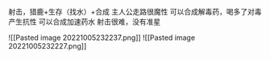射击，猎鹿+生存（找水）+合成
主人公走路很魔性
可以合成解毒药，喝多了对毒产生抗性
可以合成加速药水
射击很难，没有准星



![[Pasted image 20221005232237.png]]
![[Pasted image 20221005232227.png]]